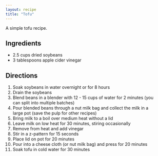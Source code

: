 ```yaml
---
layout: recipe
title: "Tofu"
---
```


A simple tofu recipe.

## Ingredients

- 2.5 cups dried soybeans
- 3 tablespoons apple cider vinegar

## Directions

1. Soak soybeans in water overnight or for 8 hours
2. Drain the soybeans
3. Blend beans in a blender with 12 - 15 cups of water for 2 minutes (you can split into multiple batches)
4. Pour blended beans through a nut milk bag and collect the milk in a large pot (save the pulp for other recipes)
5. Bring milk to a boil over medium heat without a lid
6. Leave milk on low heat for 30 minutes, stiring occasionally
7. Remove from heat and add vinegar
8. Stir in a z-pattern for 15 seconds
9. Place lid on pot for 20 minutes
10. Pour into a cheese cloth (or nut milk bag) and press for 20 minutes
11. Soak tofu in cold water for 30 minutes